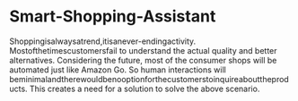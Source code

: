 # Smart-Shopping-Assistant
Shoppingisalwaysatrend,itisanever-endingactivity. Mostofthetimescustomersfail to understand the actual quality and better alternatives. Considering the future, most of the consumer shops will be automated just like Amazon Go. So human interactions will beminimalandtherewouldbenooptionforthecustomerstoinquireabouttheproducts. This creates a need for a solution to solve the above scenario.
